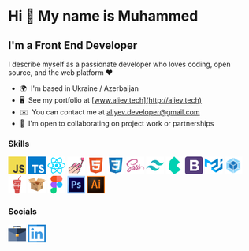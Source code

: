 # Hi 👋 My name is Muhammed

## I'm a Front End Developer

I describe myself as a passionate developer who loves coding, open source, and the web platform ❤️

- 🌍  I'm based in Ukraine / Azerbaijan
- 🖥️  See my portfolio at [www.aliev.tech](http://aliev.tech)
- ✉️  You can contact me at [aliyev.developer@gmail.com](mailto:aliyev.developer@gmail.com)
- 🤝  I'm open to collaborating on project work or partnerships

### Skills

<p align="left">
<a href="https://developer.mozilla.org/en-US/docs/Web/JavaScript" target="_blank" rel="noreferrer"><img src="./svg/js.svg" width="36" height="36" alt="JS" /></a>
<a href="https://www.typescriptlang.org/" target="_blank" rel="noreferrer"><img src="./svg/ts.svg" width="36" height="36" alt="TS" /></a>
<a href="https://reactjs.org/" target="_blank" rel="noreferrer"><img src="./svg/react.svg" width="36" height="36" alt="REACT" /></a>
<a href="https://styled-components.com/" target="_blank" rel="noreferrer"><img src="./svg/sc.svg" width="36" height="36" alt="ST" /></a>  
<a href="https://html5.org/" target="_blank" rel="noreferrer"><img src="./svg/html.svg" width="36" height="36" alt="HTML5" /></a>
<a href="https://www.w3schools.com/css/" target="_blank" rel="noreferrer"><img src="./svg/css.svg" width="36" height="36" alt="CSS3" /></a>
<a href="https://sass-lang.com/" target="_blank" rel="noreferrer"><img src="./svg/sass.svg" width="36" height="36" alt="SASS" /></a>
<a href="https://tailwindcss.com/" target="_blank" rel="noreferrer"><img src="./svg/tlw.svg" width="36" height="36" alt="TAILWINDCSS" /></a>
<a href="https://bulma.io/" target="_blank" rel="noreferrer"><img src="./svg/blm.svg" width="36" height="36" alt="BULMA" /></a>
<a href="https://getbootstrap.com/" target="_blank" rel="noreferrer"><img src="./svg/bts.svg" width="36" height="36" alt="BOOTSTRAP" /></a>
<a href="https://mui.com/" target="_blank" rel="noreferrer"><img src="./svg/mui.svg" width="36" height="36" alt="MUI" /></a>
<a href="https://webpack.js.org/" target="_blank" rel="noreferrer"><img src="./svg/webp.svg" width="36" height="36" alt="WEBPACK" /></a>
<a href="https://gulpjs.com/" target="_blank" rel="noreferrer"><img src="./svg/glp.svg" width="36" height="36" alt="GULP" /></a>
<a href="https://parceljs.org/" target="_blank" rel="noreferrer"><img src="./svg/prcl.svg" width="36" height="36" alt="PARCEL" /></a>
<a href="https://www.figma.com/about/" target="_blank" rel="noreferrer"><img src="./svg/fg.svg" width="36" height="36" alt="FIGMA" /></a>
<a href="https://www.adobe.com/sea/products/photoshop.html" target="_blank" rel="noreferrer"><img src="./svg/ps.svg" width="36" height="36" alt="PHOTOSHOP" /></a>
<a href="https://www.adobe.com/ru/products/illustrator.html" target="_blank" rel="noreferrer"><img src="./svg/ai.svg" width="36" height="36" alt="ILLUSTRATOR" /></a>

### Socials

<p align="left"> 
  <a href="https://aliev.tech/" target="_blank" rel="noreferrer"><img src="./svg/port.svg" width="36" height="36" alt="PORTFOLIO" /></a>
  <a href="https://www.linkedin.com/in/muhammed-aliyev-231971234/" target="_blank" rel="noreferrer"><img src="./svg/lnkd.svg" width="36" height="36" alt="CSS3" /></a>
</p>
